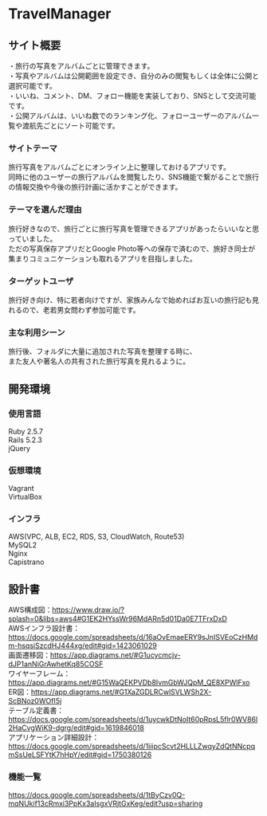 # TravelManager

## サイト概要
・旅行の写真をアルバムごとに管理できます。<br>
・写真やアルバムは公開範囲を設定でき、自分のみの閲覧もしくは全体に公開と選択可能です。<br>
・いいね、コメント、DM、フォロー機能を実装しており、SNSとして交流可能です。<br>
・公開アルバムは、いいね数でのランキング化、フォローユーザーのアルバム一覧や渡航先ごとにソート可能です。

### サイトテーマ
旅行写真をアルバムごとにオンライン上に整理しておけるアプリです。<br>
同時に他のユーザーの旅行アルバムを閲覧したり、SNS機能で繋がることで旅行の情報交換や今後の旅行計画に活かすことができます。

### テーマを選んだ理由
旅行好きなので、旅行ごとに旅行写真を管理できるアプリがあったらいいなと思っていました。<br>
ただの写真保存アプリだとGoogle Photo等への保存で済むので、旅好き同士が集まりコミュニケーションも取れるアプリを目指しました。

### ターゲットユーザ
旅行好き向け、特に若者向けですが、家族みんなで始めればお互いの旅行記も見れるので、老若男女問わず参加可能です。

### 主な利用シーン
旅行後、フォルダに大量に追加された写真を整理する時に、<br>
また友人や著名人の共有された旅行写真を見れるように。


## 開発環境

### 使用言語
Ruby 2.5.7<br>
Rails 5.2.3<br>
jQuery

### 仮想環境
Vagrant<br>
VirtualBox

### インフラ
AWS(VPC, ALB, EC2, RDS, S3, CloudWatch, Route53)<br>
MySQL2<br>
Nginx<br>
Capistrano

## 設計書
AWS構成図：https://www.draw.io/?splash=0&libs=aws4#G1EK2HYssWr96MdARn5d01Da0E7TFrxDxD<br>
AWSインフラ設計書：https://docs.google.com/spreadsheets/d/16aOvEmaeERY9sJnISVEoCzHMdm-hsqsiSzcdHJ444xg/edit#gid=1423061029<br>
画面遷移図：https://app.diagrams.net/#G1ucycmcjv-dJP1anNiGrAwhetKq85COSF<br>
ワイヤーフレーム：https://app.diagrams.net/#G15WaQEKPVDb8IvmGbWJQpM_QE8XPWlFxo<br>
ER図：https://app.diagrams.net/#G1XaZGDLRCwlSVLWSh2X-ScBNoz0WOfI5j<br>
テーブル定義書：https://docs.google.com/spreadsheets/d/1uycwkDtNoIt60pRpsL5flr0WV86l2HaCvgWiK9-dgrg/edit#gid=1619846018<br>
アプリケーション詳細設計：https://docs.google.com/spreadsheets/d/1iiipcScvt2HLLLZwqyZdQtNNcpqmSsUeLSFYtK7hHpY/edit#gid=1750380126

### 機能一覧
https://docs.google.com/spreadsheets/d/1tByCzv0Q-mqNUkif13cRmxi3PpKx3aIsgxVRjtGxKeg/edit?usp=sharing


